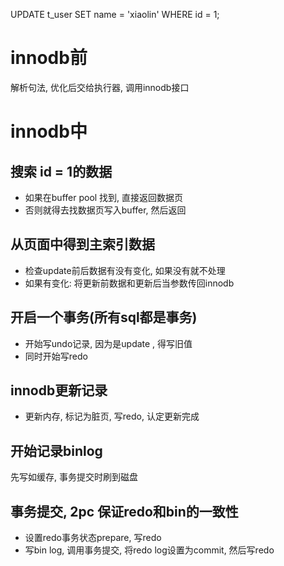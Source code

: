 UPDATE t_user SET name = 'xiaolin' WHERE id = 1;
# innodb前
解析句法, 优化后交给执行器, 调用innodb接口
# innodb中
## 搜索 id = 1的数据
- 如果在buffer pool 找到, 直接返回数据页
- 否则就得去找数据页写入buffer, 然后返回
## 从页面中得到主索引数据
- 检查update前后数据有没有变化, 如果没有就不处理
- 如果有变化: 将更新前数据和更新后当参数传回innodb
## 开启一个事务(所有sql都是事务)
- 开始写undo记录, 因为是update , 得写旧值
- 同时开始写redo
## innodb更新记录
- 更新内存, 标记为脏页, 写redo, 认定更新完成
## 开始记录binlog
先写如缓存, 事务提交时刷到磁盘
## 事务提交, 2pc 保证redo和bin的一致性
- 设置redo事务状态prepare, 写redo
- 写bin log, 调用事务提交, 将redo log设置为commit, 然后写redo
